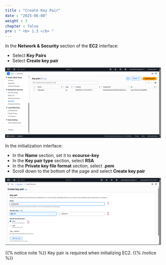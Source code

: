 ```yaml
---
title : "Create Key Pair"
date : "2025-06-08"
weight : 3
chapter : false
pre : " <b> 1.3 </b> "
---
```


In the **Network & Security** section of the **EC2** interface:
- Select **Key Pairs**
- Select **Create key pair**

![Create Account](/static/images/1/KP.png)

In the initialization interface:
- In the **Name** section, set it to **ecourse-key**
- In the **Key pair type** section, select **RSA**
- In the **Private key file format** section, select **.pem**
- Scroll down to the bottom of the page and select **Create key pair**

![Create Account](/static/images/1/KP1.png)

{{% notice note %}}
Key pair is required when initializing EC2.
{{% /notice %}}